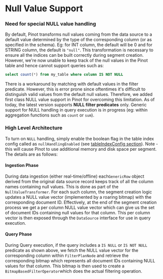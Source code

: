 # Null Value Support

### Need for special NULL value handling

By default, Pinot transforms null values coming from the data source to a default value determined by the type of the corresponding column (or as specified in the schema). Eg: for INT column, the default will be 0 and for STRING column, the default is `"null"`. This transformation is necessary to ensure all the indices can be built correctly during segment creation. However, we're now unable to keep track of the null values in the Pinot table and hence cannot support queries such as:

```sql
select count(*) from my_table where column IS NOT NULL
```

There is a workaround by matching with default values in the filter predicate. However, this is error prone since oftentimes it's difficult to distinguish valid values from the default null values. Therefore, we added first class NULL value support in Pinot for overcoming this limitation. As of today, the latest version supports **NULL filter predicates** only. Generic support for NULL handling in query execution is in progress (eg: within aggregation functions such as `count` or `sum`).

### High Level Architecture

To turn on `NULL` handling, simply enable the boolean flag in the table index config called as `nullHandlingEnabled` (see [tableIndexConfig section](https://docs.pinot.apache.org/configuration-reference/table#tableindexconfig-1)). Note - this will cause Pinot to use additional memory and disk space per segment. The details are as follows:

#### **Ingestion Phase**

During data ingestion (either real-time/offline) each`GenericRow` object derived from the original data source record keeps track of all the column names containing null values. This is done as part of the `NullValueTransformer`. For each such column, the segment creation logic updates a NULL value vector (implemented by a roaring bitmap) with the corresponding document ID. Effectively, at the end of the segment creation process we get a per column NULL value vector which can give us the set of document IDs containing null values for that column. This per column vector is then exposed through the `DataSource` interface for use in query execution.

#### Query Phase

During Query execution, if the query includes a `IS NULL` or `IS NOT NULL` predicate as shown above, we fetch the NULL value vector for the corresponding column within `FilterPlanNode` and retrieve the corresponding bitmap which represents all document IDs containing NULL values for that column. This bitmap is then used to create a `BitmapBasedFilterOperator`which does the actual filtering operation.

### &#x20;
